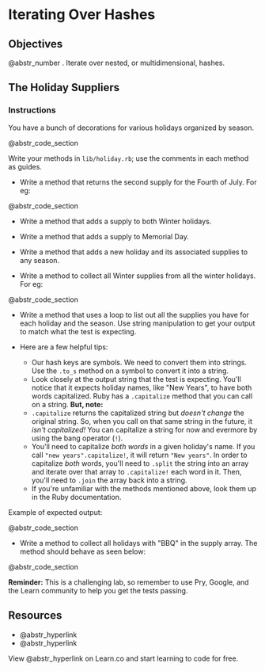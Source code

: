 # Iterating Over Hashes

## Objectives

@abstr_number . Iterate over nested, or multidimensional, hashes.

## The Holiday Suppliers

### Instructions

You have a bunch of decorations for various holidays organized by season.

@abstr_code_section 

Write your methods in `lib/holiday.rb`; use the comments in each method as guides.

  * Write a method that returns the second supply for the Fourth of July. For eg:

@abstr_code_section 

  * Write a method that adds a supply to both Winter holidays.

  * Write a method that adds a supply to Memorial Day.

  * Write a method that adds a new holiday and its associated supplies to any season.

  * Write a method to collect all Winter supplies from all the winter holidays. For eg:

@abstr_code_section 

  * Write a method that uses a loop to list out all the supplies you have for each holiday and the season. Use string manipulation to get your output to match what the test is expecting.

  * Here are a few helpful tips:

    * Our hash keys are symbols. We need to convert them into strings. Use the `.to_s` method on a symbol to convert it into a string.
    * Look closely at the output string that the test is expecting. You'll notice that it expects holiday names, like "New Years", to have both words capitalized. Ruby has a `.capitalize` method that you can call on a string. **But, note:**
    * `.capitalize` returns the capitalized string but _doesn't change_ the original string. So, when you call on that same string in the future, it _isn't capitalized!_ You can capitalize a string for now and evermore by using the bang operator (`!`).
    * You'll need to capitalize _both words_ in a given holiday's name. If you call `"new years".capitalize!`, it will return `"New years"`. In order to capitalize _both_ words, you'll need to `.split` the string into an array and iterate over that array to `.capitalize!` each word in it. Then, you'll need to `.join` the array back into a string.
    * If you're unfamiliar with the methods mentioned above, look them up in the Ruby documentation.



Example of expected output:

@abstr_code_section 

  * Write a method to collect all holidays with "BBQ" in the supply array. The method should behave as seen below:

@abstr_code_section 




**Reminder:** This is a challenging lab, so remember to use Pry, Google, and the Learn community to help you get the tests passing.

## Resources

  * @abstr_hyperlink 
  * @abstr_hyperlink 



View @abstr_hyperlink on Learn.co and start learning to code for free.
